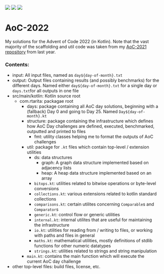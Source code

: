![](https://img.shields.io/badge/day%20📅-1-yellow)
![](https://img.shields.io/badge/stars%20⭐-2-blue)
![](https://img.shields.io/badge/days%20completed-1-green)

# AoC-2022

My solutions for the Advent of Code 2022 (in Kotlin). Note that the vast majority of the scaffolding and util code was
taken from my [AoC-2021 repository](https://github.com/RaphaelTarita/AoC-2021) from last year.

### Contents:

- input: All input files, named as `day${day-of-month}.txt`
- output: Output files containing results (and possibly benchmarks) for the different days. Named
  either `day${day-of-month}.txt` for a single day or `days.txt`for all outputs in one file
- src/main/kotlin: Kotlin source root
    - com.rtarita: packagae root
        - days: package containing all AoC day solutions, beginning with a (fallback) Day 0 and going to Day 25.
          Named `Day${day-of-month}.kt`
        - structure: package containing the infrastructure which defines how AoC Day challenges are defined, executed,
          benchmarked, outputted and printed to files
            - fmt: utility classes helping me to format the outputs of AoC challenges
        - util: package for `.kt` files which contain top-level / extension utilities
            - ds: data structures
                - graph: A graph data structure implemented based on adjacency lists
                - heap: A heap data structure implemented based on an array
            - `bitops.kt`: utilities related to bitwise operations or byte-level conversions
            - `collections.kt`: various extensions related to kotlin standard collections
            - `comparisons.kt`: certain utilites concerning `Comparable`s and `Comparator`s
            - `generic.kt`: control flow or generic utilities
            - `internal.kt`: internal utilites that are useful for maintaining the infrastructure
            - `io.kt`: utilities for reading from / writing to files, or working with paths and files in general
            - `maths.kt`: mathematical utilities, mostly definitions of stdlib functions for other numeric datatypes
            - `strings.kt`: utilities related to strings and string manipulation
        - `main.kt`: contains the main function which will execute the current AoC day challenge
- other top-level files: build files, license, etc.